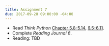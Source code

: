 ```yaml
---
title: Assignment 7
due: 2017-09-28 09:00:00 -04:00
---
```


* Read *Think Python* [Chapter 5.8-5.14](http://www.greenteapress.com/thinkpython2/html/thinkpython2006.html), [6.5-6.11](http://www.greenteapress.com/thinkpython2/html/thinkpython2007.html).
* Complete *Reading Journal 6*.
* Reading: TBD
